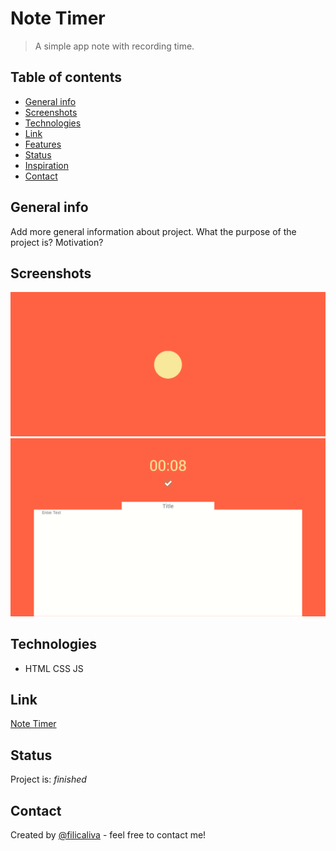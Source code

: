 # Note Timer
> A simple app note with recording time.

## Table of contents
* [General info](#general-info)
* [Screenshots](#screenshots)
* [Technologies](#technologies)
* [Link](#link)
* [Features](#features)
* [Status](#status)
* [Inspiration](#inspiration)
* [Contact](#contact)

## General info
Add more general information about project. What the purpose of the project is? Motivation?

## Screenshots
![Example screenshot](./img/screenshot.png)
![Example screenshot](./img/screenshot_02.png)

## Technologies
* HTML CSS JS 

## Link
[Note Timer]( https://filicaliva.github.io/work_timer/)

## Status
Project is: _finished_

## Contact
Created by [@filicaliva](https://www.linkedin.com/in/vfilimonchuk/) - feel free to contact me!